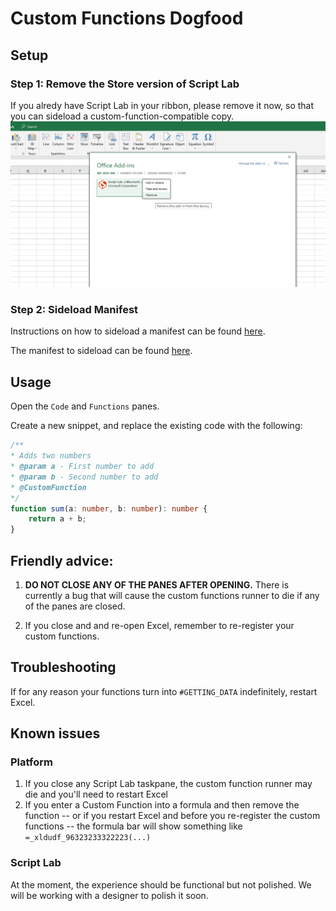 # Custom Functions Dogfood

## Setup

### Step 1: Remove the Store version of Script Lab
If you alredy have Script Lab in your ribbon, please remove it now, so that you can sideload a custom-function-compatible copy.
![Remove Script Lab](./.github/images/remove-add-in.png)

### Step 2: Sideload Manifest
Instructions on how to sideload a manifest can be found [here](https://docs.microsoft.com/en-us/office/dev/add-ins/testing/create-a-network-shared-folder-catalog-for-task-pane-and-content-add-ins).

The manifest to sideload can be found [here](https://raw.githubusercontent.com/OfficeDev/script-lab/master/manifests/script-lab-prod.xml).

## Usage

Open the `Code` and `Functions` panes.

Create a new snippet, and replace the existing code with the following:

```typescript
/**
* Adds two numbers
* @param a - First number to add
* @param b - Second number to add
* @CustomFunction
*/
function sum(a: number, b: number): number {
    return a + b;
}
```

## Friendly advice:

1. **DO NOT CLOSE ANY OF THE PANES AFTER OPENING.**
There is currently a bug that will cause the custom functions runner to die if any of the panes are closed.

2. If you close and and re-open Excel, remember to re-register your custom functions.

## Troubleshooting
If for any reason your functions turn into `#GETTING_DATA` indefinitely, restart Excel.

## Known issues

### Platform

1. If you close any Script Lab taskpane, the custom function runner may die and you'll need to restart Excel
2. If you enter a Custom Function into a formula and then remove the function -- or if you restart Excel and before you re-register the custom functions -- the formula bar will show something like `=_xldudf_96323233322223(...)`

### Script Lab
At the moment, the experience should be functional but not polished.  We will be working with a designer to polish it soon.



